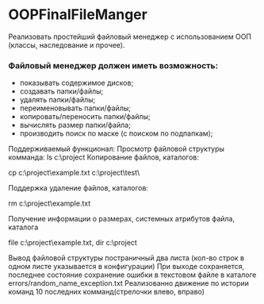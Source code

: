 # OOPFinalFileManger

 Реализовать простейший файловый менеджер с использованием ООП (классы, наследование и прочее).
### Файловый менеджер должен иметь возможность:
* показывать содержимое дисков;
* создавать папки/файлы;
* удалять папки/файлы;
* переименовывать папки/файлы;
* копировать/переносить папки/файлы;
* вычислять размер папки/файла;
* производить поиск по маске (с поиском по подпапкам);

Поддерживаемый функционал:
Просмотр файловой структуры комманда: ls c:\project
Копирование файлов, каталогов: 

cp c:\project\example.txt c:\project\test\

Поддержка удаление файлов, каталогов: 

rm c:\project\example.txt

Получение информации о размерах, системных атрибутов файла, каталога 

file c:\project\example.txt, 
dir c:\project

Вывод файловой структуры постраничный два листа (кол-во строк в одном листе указывается в конфигурации)
При выходе  сохраняется, последнее состояние
сохранение ошибки в текстовом файле в каталоге errors/random_name_exception.txt
Реализованно движение по истории команд 10 последних комманд(стрелочки влево, вправо)
